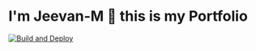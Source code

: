 # I'm Jeevan-M 👋 this is my Portfolio
[![Build and Deploy](https://github.com/JeevanMahesha/JeevanMahesha.github.io/actions/workflows/main.yaml/badge.svg)](https://github.com/JeevanMahesha/JeevanMahesha.github.io/actions/workflows/main.yaml)
